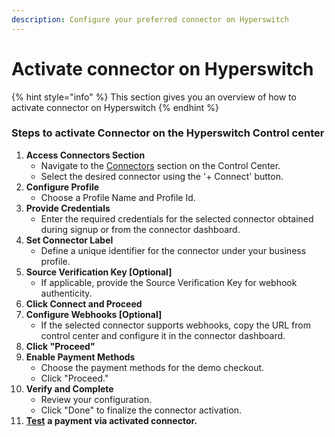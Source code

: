 ```yaml
---
description: Configure your preferred connector on Hyperswitch
---
```


# Activate connector on Hyperswitch

{% hint style="info" %}
This section gives you an overview of how to activate connector on Hyperswitch
{% endhint %}

### Steps to activate Connector on the Hyperswitch Control center

1. **Access Connectors Section**
   * Navigate to the [Connectors](https://app.hyperswitch.io/connectors) section on the Control Center.
   * Select the desired connector using the '+ Connect' button.
2. **Configure Profile**
   * Choose a Profile Name and Profile Id.
3. **Provide Credentials**
   * Enter the required credentials for the selected connector obtained during signup or from the connector dashboard.
4. **Set Connector Label**
   * Define a unique identifier for the connector under your business profile.
5. **Source Verification Key \[Optional]**
   * If applicable, provide the Source Verification Key for webhook authenticity.
6. **Click Connect and Proceed**
7. **Configure Webhooks \[Optional]**
   * If the selected connector supports webhooks, copy the URL from control center and configure it in the connector dashboard.
8. **Click "Proceed"**
9. **Enable Payment Methods**
   * Choose the payment methods for the demo checkout.
   * Click "Proceed."
10. **Verify and Complete**
    * Review your configuration.
    * Click "Done" to finalize the connector activation.
11. [**Test**](https://app.gitbook.com/o/JKqEWJaaVJcFy28N5Z3d/s/kf7BGdsPkCw9nalhAIlE/\~/changes/388/hyperswitch-cloud/connectors/test-a-payment-with-connector) **a payment via activated connector.**
